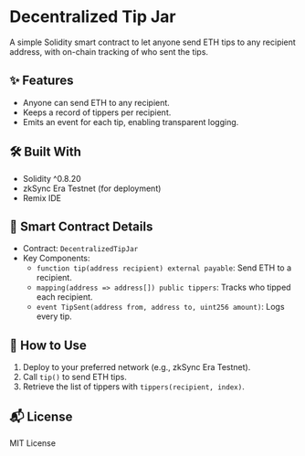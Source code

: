 # Decentralized Tip Jar

A simple Solidity smart contract to let anyone send ETH tips to any recipient address, with on-chain tracking of who sent the tips.

## ✨ Features

- Anyone can send ETH to any recipient.
- Keeps a record of tippers per recipient.
- Emits an event for each tip, enabling transparent logging.

## 🛠️ Built With

- Solidity ^0.8.20
- zkSync Era Testnet (for deployment)
- Remix IDE

## 📄 Smart Contract Details

- Contract: `DecentralizedTipJar`
- Key Components:
  - `function tip(address recipient) external payable`: Send ETH to a recipient.
  - `mapping(address => address[]) public tippers`: Tracks who tipped each recipient.
  - `event TipSent(address from, address to, uint256 amount)`: Logs every tip.

## 🚀 How to Use

1. Deploy to your preferred network (e.g., zkSync Era Testnet).
2. Call `tip()` to send ETH tips.
3. Retrieve the list of tippers with `tippers(recipient, index)`.

## 📬 License

MIT License
